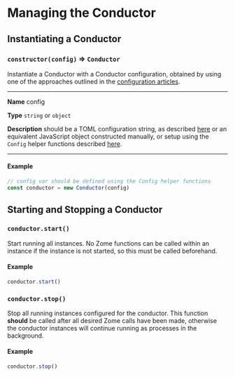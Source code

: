 # Managing the Conductor

## Instantiating a Conductor

### `constructor(config)` => `Conductor`

Instantiate a Conductor with a Conductor configuration, obtained by using one of the approaches outlined in the [configuration articles](./testing_configuration.md).

___
**Name** config

**Type** `string` or `object`

**Description** should be a TOML configuration string, as described [here](./configuration_alternatives.md) or an equivalent JavaScript object constructed manually, or setup using the `Config` helper functions described [here](./testing_configuration.md).
___

#### Example

```javascript
// config var should be defined using the Config helper functions
const conductor = new Conductor(config)
```

## Starting and Stopping a Conductor

### `conductor.start()`

Start running all instances. No Zome functions can be called within an instance if the instance is not started, so this must be called beforehand.

#### Example

```javascript
conductor.start()
```

### `conductor.stop()`

Stop all running instances configured for the conductor. This function **should** be called after all desired Zome calls have been made, otherwise the conductor instances will continue running as processes in the background.

#### Example

```javascript
conductor.stop()
```
